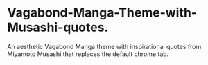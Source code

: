 # Vagabond-Manga-Theme-with-Musashi-quotes.
An aesthetic Vagabond Manga theme with inspirational quotes from Miyamoto Musashi that replaces the default chrome tab.
